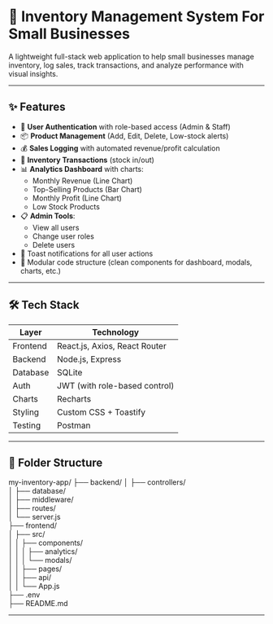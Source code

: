 # 🧾 Inventory Management System For Small Businesses

A lightweight full-stack web application to help small businesses manage inventory, log sales, track transactions, and analyze performance with visual insights.

---

## ✨ Features

- 🔐 **User Authentication** with role-based access (Admin & Staff)
- 📦 **Product Management** (Add, Edit, Delete, Low-stock alerts)
- 💰 **Sales Logging** with automated revenue/profit calculation
- 🔄 **Inventory Transactions** (stock in/out)
- 📊 **Analytics Dashboard** with charts:
  - Monthly Revenue (Line Chart)
  - Top-Selling Products (Bar Chart)
  - Monthly Profit (Line Chart)
  - Low Stock Products
- 📋 **Admin Tools**:
  - View all users
  - Change user roles
  - Delete users
- 🎯 Toast notifications for all user actions
- 📁 Modular code structure (clean components for dashboard, modals, charts, etc.)

---

## 🛠️ Tech Stack

| Layer       | Technology                       |
|-------------|----------------------------------|
| Frontend    | React.js, Axios, React Router    |
| Backend     | Node.js, Express                 |
| Database    | SQLite                           |
| Auth        | JWT (with role-based control)    |
| Charts      | Recharts                         |
| Styling     | Custom CSS + Toastify            |
| Testing     | Postman                          |

---

## 📁 Folder Structure

my-inventory-app/
├── backend/
│   ├── controllers/         
│   ├── database/            
│   ├── middleware/          
│   ├── routes/             
│   └── server.js            
├── frontend/                     
│   ├── src/                    
│   │   ├── components/                 
│   │   │   ├── analytics/              
│   │   │   └── modals/                  
│   │   ├── pages/                      
│   │   ├── api/                    
│   │   └── App.js               
├── .env                     
├── README.md
 

---